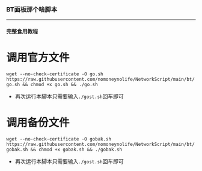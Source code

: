 ### BT面板那个啥脚本

***  
#### 完整食用教程  
# 调用官方文件
`wget --no-check-certificate -O go.sh https://raw.githubusercontent.com/nomoneynolife/NetworkScript/main/bt/go.sh && chmod +x go.sh && ./go.sh`  
* 再次运行本脚本只需要输入`./gost.sh`回车即可  
# 调用备份文件
`wget --no-check-certificate -O gobak.sh https://raw.githubusercontent.com/nomoneynolife/NetworkScript/main/bt/gobak.sh && chmod +x gobak.sh && ./gobak.sh`  
* 再次运行本脚本只需要输入`./gost.sh`回车即可  
